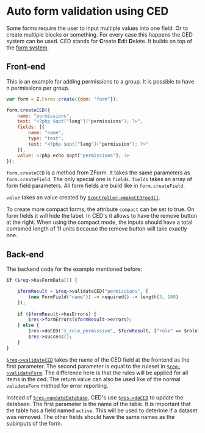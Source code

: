 # Auto form validation using CED
Some forms require the user to input multiple values into one field. Or to create multiple blocks or something. For every case this happens the CED system can be used. CED stands for **C**reate **E**dit **D**elete. It builds on top of the [form system](https://git.zierhut-it.de/zubzet/framework/wiki/Auto-form-validation-and-database-updates).

## Front-end
This is an example for adding permissions to a group. It is possible to have n permissions per group.
```js
var form = Z.Forms.create({dom: "form"});

form.createCED({
    name: "permissions",
    text: "<?php $opt["lang"]("permissions"); ?>",
    fields: [{ 
        name: "name", 
        type: "text", 
        text: "<?php $opt["lang"]("permission"); ?>"
    }],
    value: <?php echo $opt["permissions"]; ?>
});
```
`form.createCED` is a method from ZForm. It takes the same parameters as `form.createField`. The only special one is `fields`. `fields` takes an array of form field parameters. All form fields are build like in `form.createField`.

`value` takes an value created by [`$controller->makeCEDFood()`](https://zdoc.zierhut-it.de/classes/z_controller.html#method_makeCEDFood).

To create more compact forms, the attribute `compact` can be set to true. On form fields it will hide the label. In CED's it allows to have the remove button at the right. When using the compact mode, the inputs should have a total combined length of 11 units because the remove button will take exactly one.
## Back-end
The backend code for the example mentioned before:
```php
if ($req->hasFormData()) {

    $formResult = $req->validateCED("permissions", [
        (new FormField("name")) -> required() -> length(3, 100)
    ]);
    
    if ($formResult->hasErrors) {
        $res->formErrors($formResult->errors);
    } else {
        $res->doCED("z_role_permission", $formResult, ["role" => $roleId]);
        $res->success();
    }
}
```
[`$req->validateCED`](https://zdoc.zierhut-it.de/classes/Request.html#method_validateCED) takes the name of the CED field at the frontend as the first parameter. The second parameter is equal to the ruleset in [`$req->validateForm`](https://zdoc.zierhut-it.de/classes/Request.html#method_validateForm). The difference here is that the rules will be applied for all items in the ced. The return value can also be used like of the normal `validateForm` method for error reporting.

Instead of [`$res->updateDatabase`](https://zdoc.zierhut-it.de/classes/Response.html#method_updateDatabase), CED's use [`$res->doCED`](https://zdoc.zierhut-it.de/classes/Response.html#method_doCED) to update the database. The first parameter is the name of the table. It is important that the table has a field named `active`. This will be used to deterime if a dataset was removed. The other fields should have the same names as the subinputs of the form.
